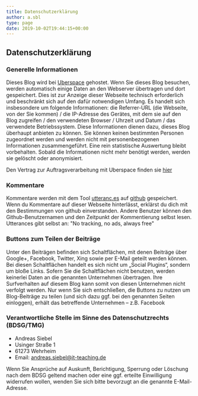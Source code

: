 ```yaml
---
title: Datenschutzerklärung
author: a.sbl
type: page
date: 2019-10-02T19:44:15+00:00
---
```


Datenschutzerklärung
----------------------

### Generelle Informationen

 Dieses Blog wird bei <a href="https://uberspace.de/">Uberspace</a> gehostet. Wenn Sie dieses Blog besuchen, werden automatisch einige Daten an den Webserver übertragen und dort gespeichert. Dies ist zur Anzeige dieser Webseite technisch erforderlich und beschränkt sich auf den dafür notwendigen Umfang. Es handelt sich insbesondere um folgende Informationen: die Referrer-URL (die Webseite, von der Sie kommen) / die IP-Adresse des Gerätes, mit dem sie auf den Blog zugreifen / den verwendeten Browser / Uhrzeit und Datum / das verwendete Betriebssystem. Diese Informationen dienen dazu, dieses Blog überhaupt anbieten zu können. Sie können keinen bestimmten Personen zugeordnet werden und werden nicht mit personenbezogenen Informationen zusammengeführt. Eine rein statistische Auswertung bleibt vorbehalten. Sobald die Informationen nicht mehr benötigt werden, werden sie gelöscht oder anonymisiert.

 Den Vertrag zur Auftragsverarbeitung mit Uberspace finden sie [hier](/av-vertrag.pdf)

### Kommentare

Kommentare werden mit dem Tool [utteranc.es](https://utteranc.es/) auf [github](https://github.org) gespeichert. Wenn du Kommentare auf dieser Webseite hinterlässt, erklärst du dich mit den Bestimmungen von github einverstanden. Andere Benutzer können den Github-Benutzernamen und den Zeitpunkt der Kommentierung selbst lesen. Utterances gibt selbst an: "No tracking, no ads, always free"

### Buttons zum Teilen der Beiträge

Unter den Beiträgen befinden sich Schaltflächen, mit denen Beiträge über Google+, Facebook, Twitter, Xing sowie per E-Mail geteilt werden können. Bei diesen Schaltflächen handelt es sich nicht um „Social Plugins“, sondern um bloße Links. Sofern Sie die Schaltflächen nicht benutzen, werden keinerlei Daten an die genannten Unternehmen übertragen. Ihre Surfverhalten auf diesem Blog kann somit von diesen Unternehmen nicht verfolgt werden. Nur wenn Sie sich entschließen, die Buttons zu nutzen um Blog-Beiträge zu teilen (und sich dazu ggf. bei den genannten Seiten einloggen), erhält das betreffende Unternehmen – z.B. Facebook
 
### Verantwortliche Stelle im Sinne des Datenschutzrechts (BDSG/TMG)
  
  * Andreas Siebel
  * Usinger Straße 1
  * 61273 Wehrheim
  * Email: andreas.siebel@it-teaching.de

Wenn Sie Ansprüche auf Auskunft, Berichtigung, Sperrung oder Löschung nach dem BDSG geltend machen oder eine ggf. erteilte Einwilligung widerrufen wollen, wenden Sie sich bitte bevorzugt an die genannte E-Mail-Adresse.